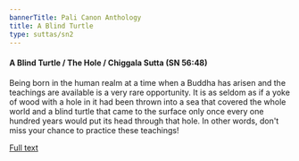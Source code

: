 ```yaml
---
bannerTitle: Pali Canon Anthology
title: A Blind Turtle
type: suttas/sn2
---
```


#### A Blind Turtle / The Hole / Chiggala Sutta (SN 56:48)

Being born in the human realm at a time when a Buddha has arisen and the teachings are available is a very rare opportunity. It is as seldom as if a yoke of wood with a hole in it had been thrown into a sea that covered the whole world and a blind turtle that came to the surface only once every one hundred years would put its head through that hole.  In other words, don't miss your chance to practice these teachings!

[Full text](https://www.dhammatalks.org/suttas/SN/SN56_48.html)


